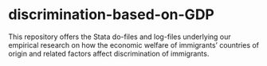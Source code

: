 # discrimination-based-on-GDP
This repository offers the Stata do-files and log-files underlying our empirical research on how the economic welfare of immigrants’ countries of origin and related factors affect discrimination of immigrants.
